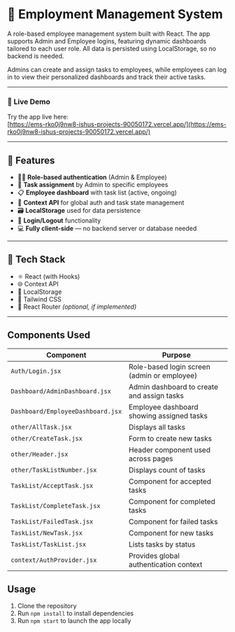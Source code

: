 # 💼 Employment Management System

A role-based employee management system built with React. The app supports Admin and Employee logins, featuring dynamic dashboards tailored to each user role. All data is persisted using LocalStorage, so no backend is needed.

Admins can create and assign tasks to employees, while employees can log in to view their personalized dashboards and track their active tasks.

---


### 🚀 Live Demo

Try the app live here:  
[https://ems-rko0j9nw8-ishus-projects-90050172.vercel.app/](https://ems-rko0j9nw8-ishus-projects-90050172.vercel.app/)



---

## 🔑 Features

- 🧑‍💼 **Role-based authentication** (Admin & Employee)
- 🧾 **Task assignment** by Admin to specific employees
- 📋 **Employee dashboard** with task list (active, ongoing)
- 🧠 **Context API** for global auth and task state management
- 🗃️ **LocalStorage** used for data persistence
- 🔐 **Login/Logout** functionality
- 💻 **Fully client-side** — no backend server or database needed

---

## 🧱 Tech Stack

- ⚛️ React (with Hooks)
- 🌐 Context API
- 💾 LocalStorage
- 🎨 Tailwind CSS
- 🧭 React Router *(optional, if implemented)*

---

## Components Used

| Component                        | Purpose                                          |
|---------------------------------|-------------------------------------------------|
| `Auth/Login.jsx`                 | Role-based login screen (admin or employee)     |
| `Dashboard/AdminDashboard.jsx`   | Admin dashboard to create and assign tasks      |
| `Dashboard/EmployeeDashboard.jsx`| Employee dashboard showing assigned tasks       |
| `other/AllTask.jsx`              | Displays all tasks                               |
| `other/CreateTask.jsx`           | Form to create new tasks                         |
| `other/Header.jsx`               | Header component used across pages               |
| `other/TaskListNumber.jsx`       | Displays count of tasks                          |
| `TaskList/AcceptTask.jsx`        | Component for accepted tasks                     |
| `TaskList/CompleteTask.jsx`      | Component for completed tasks                    |
| `TaskList/FailedTask.jsx`        | Component for failed tasks                       |
| `TaskList/NewTask.jsx`           | Component for new tasks                          |
| `TaskList/TaskList.jsx`          | Lists tasks by status                            |
| `context/AuthProvider.jsx`       | Provides global authentication context          |

## Usage

1. Clone the repository
2. Run `npm install` to install dependencies
3. Run `npm start` to launch the app locally

